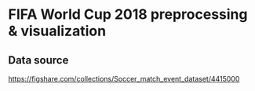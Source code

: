 # FIFA World Cup 2018 preprocessing & visualization
## Data source
https://figshare.com/collections/Soccer_match_event_dataset/4415000
